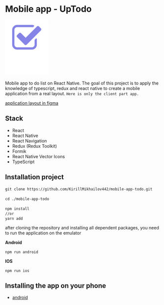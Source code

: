 # Mobile app - UpTodo

![](./assets/logo.png)

Mobile app to do list on React Native.
The goal of this project is to apply the knowledge of typescript, redux and react native to create a mobile application from a real layout.
`Here is only the client part app.`

[application layout in figma](https://www.figma.com/file/qvQGqs600ek5PpCF1TN2K7/UpTodo---Todo-list-app-UI-Kit-(Community)?type=design&node-id=0-1)

## Stack

  * React
  * React Native
  * React Navigation
  * Redux (Redux Toolkit)
  * Formik
  * React Native Vector Icons
  * TypeScript
  

## Installation project

```
git clone https://github.com/KirillMikhailov442/mobile-app-todo.git

cd ./mobile-app-todo

npm install
//or
yarn add
```

after cloning the repository and installing all dependent packages, you need to run the application on the emulator


__Android__
```
npm run android
```

__IOS__
```
npm run ios
```

## Installing the app on your phone

* [android](https://github.com/KirillMikhailov442/mobile-app-todo/blob/main/dist/todoMobile.apk)
